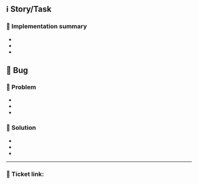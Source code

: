## :information_source: Story/Task 

### :memo: Implementation summary
- 
- 
- 

## :red_circle: Bug 

### :memo: Problem
- 
- 
- 

### :memo: Solution
- 
- 
- 


_______________________________________________
### :link: Ticket link:
